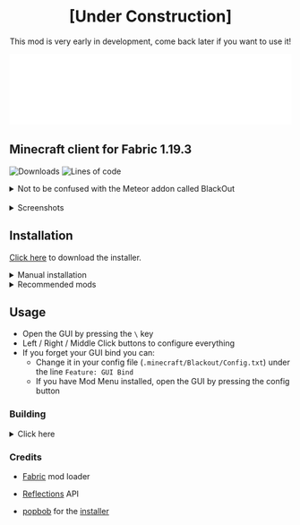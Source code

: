 <h1 align="center">[Under Construction]</h1>
<p align="center">This mod is very early in development, come back later if you want to use it!</p>

![Logo](src/main/resources/assets/blackout/textures/gui/banner.png)

## Minecraft client for Fabric 1.19.3

![Downloads](https://img.shields.io/github/downloads/chell-dev/Blackout-3.0/total?style=flat-square)
![Lines of code](https://img.shields.io/tokei/lines/github/chell-dev/Blackout-3.0?label=Lines%20of%20code&style=flat-square&color=blueviolet)

<details>
<summary>Not to be confused with the Meteor addon called BlackOut</summary>

- The name is inspired by Watch Dogs
- I made the first Blackout back in March 2020
- I was very sad after finding out someone else used the name but I'm not changing it now

</details>

<br>

<details>
<summary>Screenshots</summary>

GUI

![GUI](assets/gui.gif)

Discord RPC

![RPC](assets/discord.png)

</details>

## Installation

[Click here](https://github.com/2qb/Blackout-3.0-Installer/releases/download/1.2/BlackoutInstaller.exe) to download the installer.

<details>
<summary>Manual installation</summary>

1. Install [Fabric](https://fabricmc.net/use/installer/) for Minecraft 1.19.3 (Fabric API is **not** required)
2. Download the latest release [here](https://github.com/chell-dev/Blackout-3.0/releases)
3. Put the downloaded .jar file in your `.minecraft/mods` folder

</details>

<details>
<summary>Recommended mods</summary>

- [MultiConnect](https://github.com/Earthcomputer/multiconnect/releases) to play on servers that use an older minecraft version
- [Sodium](https://www.curseforge.com/minecraft/mc-mods/sodium/download/4381988) to make the game playable
- [Mod Menu](https://www.curseforge.com/minecraft/mc-mods/modmenu/download/4159524) if you want the Mods button that's in forge

</details>

## Usage

- Open the GUI by pressing the `\` key
- Left / Right / Middle Click buttons to configure everything
- If you forget your GUI bind you can:
  - Change it in your config file (`.minecraft/Blackout/Config.txt`) under the line `Feature: GUI Bind`
  - If you have Mod Menu installed, open the GUI by pressing the config button

### Building

<details>
<summary>Click here</summary>

`git clone https://github.com/chell-dev/Blackout-3.0.git` or download the repository

After building, the output `.jar` will be in `build/libs/`

#### IntelliJ (recommended), Eclipse or VSCode

1. Import the project - see https://fabricmc.net/wiki/tutorial:setup, refer to the section for your IDE
2. Run the `build` gradle task

#### Windows
1. Open `cmd` in the project folder
2. Run `./gradlew.bat build`

#### Linux and Mac
1. `cd` to the project folder
2. Run `./gradlew build`
</details>

### Credits

- [Fabric](https://fabricmc.net/) mod loader

- [Reflections](https://github.com/ronmamo/reflections) API

- [popbob](https://github.com/2qb) for the [installer](https://github.com/2qb/Blackout-3.0-Installer)

